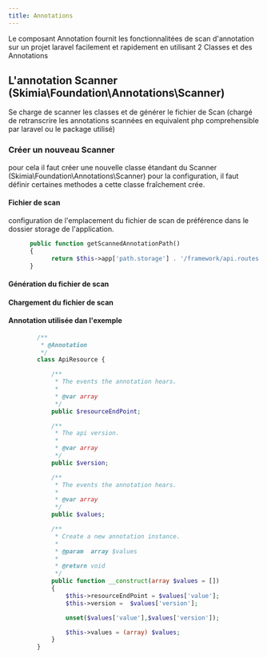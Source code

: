 ```yaml
---
title: Annotations
---
```

Le composant Annotation fournit les fonctionnalitées de scan d'annotation sur un projet laravel facilement et rapidement en utilisant 2 Classes et des Annotations

## L'annotation Scanner (Skimia\Foundation\Annotations\Scanner)

Se charge de scanner les classes et de générer le fichier de Scan (chargé de retranscrire les annotations scannées en equivalent php comprehensible par laravel ou le package utilisé)

### Créer un nouveau Scanner
pour cela il faut créer une nouvelle classe étandant du Scanner (Skimia\Foundation\Annotations\Scanner) pour la configuration, il faut définir certaines methodes a cette classe fraîchement crée.

#### Fichier de scan

configuration de l'emplacement du fichier de scan de préférence dans le dossier storage de l'application.
```php
      public function getScannedAnnotationPath()
	  {
		    return $this->app['path.storage'] . '/framework/api.routes.scanned.php';
	  }
```
#### Génération du fichier de scan

#### Chargement du fichier de scan




#### Annotation utilisée dan l'exemple
```php
        /**
         * @Annotation
         */
        class ApiResource {

            /**
             * The events the annotation hears.
             *
             * @var array
             */
            public $resourceEndPoint;

            /**
             * The api version.
             *
             * @var array
             */
            public $version;

            /**
             * The events the annotation hears.
             *
             * @var array
             */
            public $values;

            /**
             * Create a new annotation instance.
             *
             * @param  array $values
             *
             * @return void
             */
            public function __construct(array $values = [])
            {
                $this->resourceEndPoint = $values['value'];
                $this->version =  $values['version'];

                unset($values['value'],$values['version']);

                $this->values = (array) $values;
            }
        }
```

